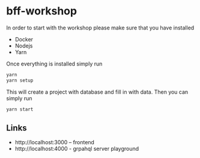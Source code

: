 # bff-workshop

In order to start with the workshop please make sure that you have installed 

- Docker
- Nodejs 
- Yarn

Once everything is installed simply run

```sh
yarn 
yarn setup 
```

This will create a project with database and fill in with data. Then you can simply run

```sh
yarn start
```

## Links

- http://localhost:3000 – frontend
- http://localhost:4000 - grpahql server playground
